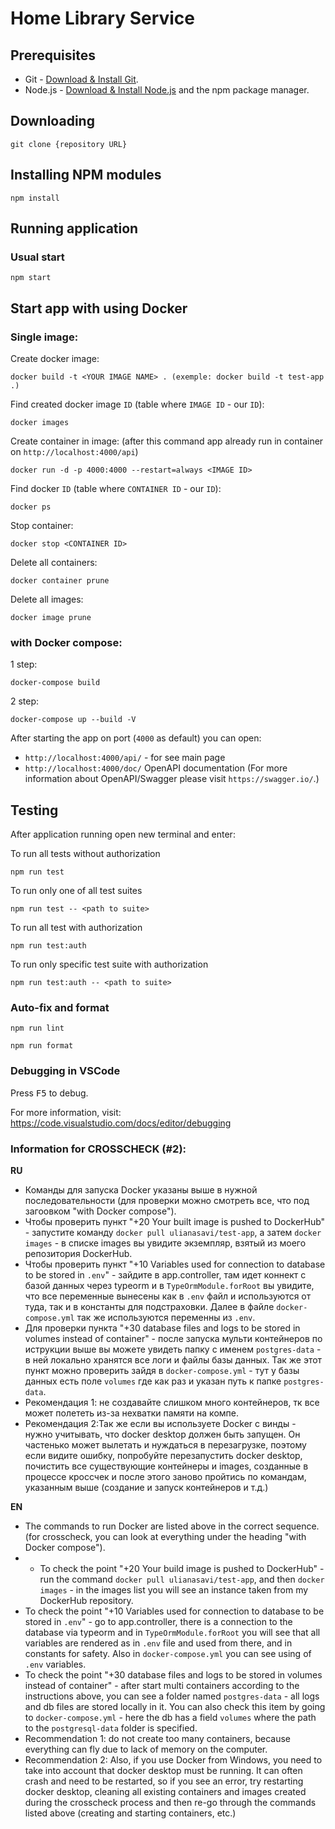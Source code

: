 # Home Library Service

## Prerequisites

- Git - [Download & Install Git](https://git-scm.com/downloads).
- Node.js - [Download & Install Node.js](https://nodejs.org/en/download/) and the npm package manager.

## Downloading

```
git clone {repository URL}
```

## Installing NPM modules

```
npm install
```

## Running application

### Usual start
```
npm start
```

## Start app with using Docker

### Single image:
Create docker image:
```
docker build -t <YOUR IMAGE NAME> . (exemple: docker build -t test-app .)
```

Find created docker image `ID` (table where `IMAGE ID` - our `ID`):
```
docker images
```

Create container in image: (after this command app already run in container on `http://localhost:4000/api`)
```
docker run -d -p 4000:4000 --restart=always <IMAGE ID>
```

Find docker `ID` (table where `CONTAINER ID` - our `ID`):
```
docker ps
```

Stop container:
```
docker stop <CONTAINER ID>
```

Delete all containers:
```
docker container prune
```

Delete all images:
```
docker image prune
```

### with Docker compose:
1 step:
```
docker-compose build
```
2 step:
```
docker-compose up --build -V
```

After starting the app on port (`4000` as default) you can open:
- `http://localhost:4000/api/` - for see main page
- `http://localhost:4000/doc/` OpenAPI documentation (For more information about OpenAPI/Swagger please visit `https://swagger.io/`.)

## Testing

After application running open new terminal and enter:

To run all tests without authorization

```
npm run test
```

To run only one of all test suites

```
npm run test -- <path to suite>
```

To run all test with authorization

```
npm run test:auth
```

To run only specific test suite with authorization

```
npm run test:auth -- <path to suite>
```

### Auto-fix and format

```
npm run lint
```

```
npm run format
```

### Debugging in VSCode

Press <kbd>F5</kbd> to debug.

For more information, visit: https://code.visualstudio.com/docs/editor/debugging


### Information for CROSSCHECK (#2):
**RU**
- Команды для запуска Docker указаны выше в нужной последовательности (для проверки можно смотреть все, что под загоовком "with Docker compose").
- Чтобы проверить пункт "+20 Your built image is pushed to DockerHub" - запустите команду `docker pull ulianasavi/test-app`, а затем `docker images` - в списке images вы
увидите экземпляр, взятый из моего репозитория DockerHub.
- Чтобы проверить пункт "+10 Variables used for connection to database to be stored in `.env`" - зайдите в app.controller, там идет коннект с базой данных через typeorm и в `TypeOrmModule.forRoot` вы увидите, что все переменные вынесены как в `.env` файл и используются от туда, так и в константы для подстраховки. Далее в файле `docker-compose.yml`
так же используются переменны из `.env`.
- Для проверки пункта "+30 database files and logs to be stored in volumes instead of container" - после запуска мульти контейнеров по иструкции выше вы можете увидеть папку
с именем `postgres-data` - в ней локально хранятся все логи и файлы базы данных. Так же этот пункт можно проверить зайдя в `docker-compose.yml` -  тут у базы данных есть поле
`volumes` где как раз и указан путь к папке `postgres-data`.
- Рекомендация 1: не создавайте слишком много контейнеров, тк все может полететь из-за нехватки памяти на компе.
- Рекомендация 2:Так же если вы используете Docker с винды - нужно учитывать, что docker desktop должен быть запущен. Он частенько может вылетать и нуждаться в перезагрузке, поэтому
если видите ошибку, попробуйте перезапустить docker desktop, почистить все существующие контейнеры и images, созданные в процессе кроссчек
и после этого заново пройтись по командам, указанным выше (создание и запуск контейнеров и т.д.)

**EN**
- The commands to run Docker are listed above in the correct sequence. (for crosscheck, you can look at everything under the heading "with Docker compose").
- - To check the point "+20 Your build image is pushed to DockerHub" - run the command `docker pull ulianasavi/test-app`, and then `docker images` - in the images list you
will see an instance taken from my DockerHub repository.
- To check the point "+10 Variables used for connection to database to be stored in `.env`" - go to app.controller, there is a connection to the database via typeorm and in   `TypeOrmModule.forRoot` you will see that all variables are rendered as in `.env` file and used from there, and in constants for safety. Also in `docker-compose.yml`
you can see using of `.env` variables.
- To check the point "+30 database files and logs to be stored in volumes instead of container" - after start multi containers according to the instructions above, you can see a folder named `postgres-data` - all logs and db files are stored locally in it. You can also check this item by going to `docker-compose.yml` - here the db has a field
`volumes` where the path to the `postgresql-data` folder is specified.
- Recommendation 1: do not create too many containers, because everything can fly due to lack of memory on the computer.
- Recommendation 2: Also, if you use Docker from Windows, you need to take into account that docker desktop must be running. It can often crash and need to be restarted, so
if you see an error, try restarting docker desktop, cleaning all existing containers and images created during the crosscheck process
and then re-go through the commands listed above (creating and starting containers, etc.)